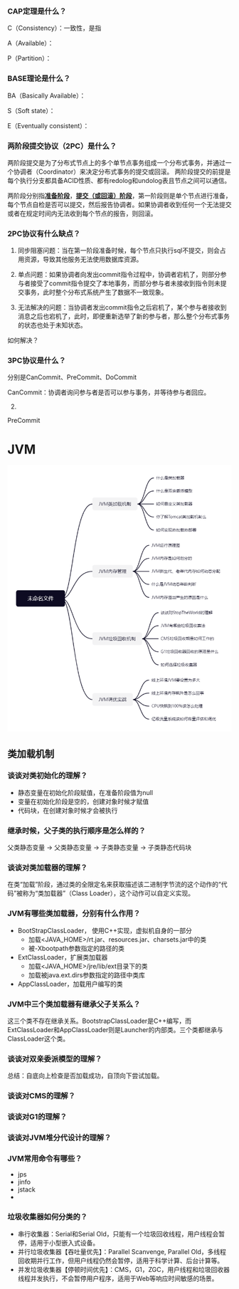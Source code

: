 ### CAP定理是什么？

C（Consistency）：一致性，是指

A（Available）：

P（Partition）：

### BASE理论是什么？

BA（Basically Available）：

S（Soft state）：

E（Eventually consistent）：

### 两阶段提交协议（2PC）是什么？

两阶段提交是为了分布式节点上的多个单节点事务组成一个分布式事务，并通过一个协调者（Coordinator）来决定分布式事务的提交或回滚。
两阶段提交的前提是每个执行分支都具备ACID性质、都有redolog和undolog表且节点之间可以通信。

两阶段分别指<u>**准备阶段**</u>，<u>**提交（或回滚）阶段**</u>，第一阶段则是单个节点进行准备，每个节点自检是否可以提交，然后报告协调者。如果协调者收到任何一个无法提交或者在规定时间内无法收到每个节点的报告，则回滚。

### 2PC协议有什么缺点？

1. 同步阻塞问题：当在第一阶段准备时候，每个节点只执行sql不提交，则会占用资源，导致其他服务无法使用数据库资源。

2. 单点问题：如果协调者向发出commit指令过程中，协调者宕机了，则部分参与者接受了commit指令提交了本地事务，而部分参与者未接收到指令则未提交事务，此时整个分布式系统产生了数据不一致现象。

3. 无法解决的问题：当协调者发出commit指令之后宕机了，某个参与者接收到消息之后也宕机了，此时，即便重新选举了新的参与者，那么整个分布式事务的状态也处于未知状态。

如何解决？

### 3PC协议是什么？

分别是CanCommit、PreCommit、DoCommit

CanCommit：协调者询问参与者是否可以参与事务，并等待参与者回应。

2.

PreCommit

# JVM

![](./images/JVM问题脑图.png)

## 类加载机制

### 谈谈对类初始化的理解？

- 静态变量在初始化阶段赋值，在准备阶段值为null
- 变量在初始化阶段是空的，创建对象时候才赋值
- 代码块，在创建对象时候才会被执行

### 继承时候，父子类的执行顺序是怎么样的？

父类静态变量 -> 父类静态变量 -> 子类静态变量 -> 子类静态代码块

### 谈谈对类加载器的理解？

在类“加载”阶段，通过类的全限定名来获取描述该二进制字节流的这个动作的“代码”被称为“类加载器”（Class Loader），这个动作可以自定义实现。

### JVM有哪些类加载器，分别有什么作用？

- BootStrapClassLoader， 使用C++实现，虚拟机自身的一部分
    - 加载<JAVA_HOME>/rt.jar、resources.jar、charsets.jar中的类
    - 被-Xbootpath参数指定的路径的类
- ExtClassLoader，扩展类加载器
    - 加载<JAVA_HOME>/jre/lib/ext目录下的类
    - 加载被java.ext.dirs参数指定的路径中类库
- AppClassLoader，加载用户编写的类

### JVM中三个类加载器有继承父子关系么？

这三个类不存在继承关系。BootstrapClassLoader是C++编写，而ExtClassLoader和AppClassLoader则是Launcher的内部类。三个类都继承与ClassLoader这个类。

### 谈谈对双亲委派模型的理解？

总结：自底向上检查是否加载成功，自顶向下尝试加载。

### 谈谈对CMS的理解？

### 谈谈对G1的理解？

### 谈谈对JVM堆分代设计的理解？

### JVM常用命令有哪些？

- jps
- jinfo
- jstack
-

### 垃圾收集器如何分类的？

- 串行收集器：Serial和Serial Old，只能有一个垃圾回收线程，用户线程会暂停，适用于小型嵌入式设备。
- 并行垃圾收集器【吞吐量优先】：Parallel Scanvenge, Parallel Old，多线程回收期并行工作，但用户线程仍然会暂停，适用于科学计算、后台计算等。
- 并发垃圾收集器【停顿时间优先】：CMS，G1，ZGC，用户线程和垃圾回收器线程并发执行，不会暂停用户程序，适用于Web等响应时间敏感的场景。










